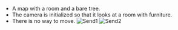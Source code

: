 - A map with a room and a bare tree. 
- The camera is initialized so that it looks at a room with furniture.
- There is no way to move.
![Send1](https://github.com/user-attachments/assets/9ae6155a-8e37-498b-a3e1-4668173e0aa8)
![Send2](https://github.com/user-attachments/assets/571446cb-c049-42c3-bfbf-b4d373532f24)
